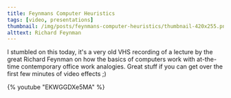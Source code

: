```yaml
---
title: Feynmans Computer Heuristics
tags: [video, presentations]
thumbnail: /img/posts/feynmans-computer-heuristics/thumbnail-420x255.png
alttext: Richard Feynman
---
```


I stumbled on this today, it's a very old VHS recording of a lecture by the great Richard Feynman on how the basics of computers work with at-the-time contemporary
office work analogies. Great stuff if you can get over the first few minutes of video effects ;)

{% youtube "EKWGGDXe5MA" %}
